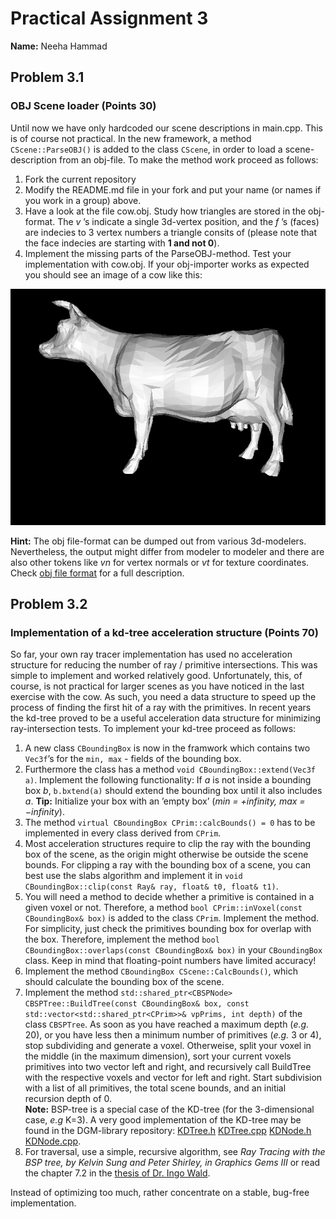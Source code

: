# Practical Assignment 3
**Name:** Neeha Hammad
## Problem 3.1
### OBJ Scene loader (Points 30)
Until now we have only hardcoded our scene descriptions in main.cpp. This is of course not practical. In the new framework, a method ```CScene::ParseOBJ()``` is added to the class ```CScene```, in order to load a scene-description from an obj-file. To make the method work proceed as follows:
1. Fork the current repository
2. Modify the README.md file in your fork and put your name (or names if you work in a group) above.
3. Have a look at the file cow.obj. Study how triangles are stored in the obj-format. The _v_ ’s indicate a single 3d-vertex position, and the _f_ ’s (faces) are indecies to 3 vertex numbers a triangle consits of (please note that the face indecies are starting with **1 and not 0**).
4. Implement the missing parts of the ParseOBJ-method.
Test your implementation with cow.obj. If your obj-importer works as expected you should see an image of a cow like this:

![Cow](./doc/cow.jpg)

**Hint:** The obj file-format can be dumped out from various 3d-modelers. Nevertheless, the output might differ from modeler to modeler and there are also other tokens like _vn_ for vertex normals or _vt_ for texture coordinates. Check
[obj file format](https://www.cs.cmu.edu/~mbz/personal/graphics/obj.html) for a full description. 

## Problem 3.2
### Implementation of a kd-tree acceleration structure (Points 70)
So far, your own ray tracer implementation has used no acceleration structure for reducing the number of ray / primitive intersections. This was simple to implement and worked relatively good. Unfortunately, this, of course, is not practical for larger scenes as you have noticed in the last exercise with the cow. As such, you need a data structure to speed up the process of finding the first hit of a ray with the primitives. In recent years the kd-tree proved to be a useful acceleration data structure for minimizing ray-intersection tests. To implement your kd-tree proceed as follows:
1. A new class ```CBoundingBox``` is now in the framwork which contains two ```Vec3f```’s for the ```min, max``` - fields of the bounding box.
2. Furthermore the class has a method ```void CBoundingBox::extend(Vec3f a)```. Implement the following functionality: If _a_ is not inside a bounding box _b_, ```b.bxtend(a)``` should extend the bounding box until it also includes _a_. **Tip:** Initialize your box with an ’empty box’ (_min = +infinity, max = −infinity_).
3. The method ```virtual CBoundingBox CPrim::calcBounds() = 0``` has to be implemented in every class derived from ```CPrim```.
4. Most acceleration structures require to clip the ray with the bounding box of the scene, as the origin might otherwise be outside the scene bounds. For clipping a ray with the bounding box of a scene, you can best use the slabs algorithm and implement it in ```void CBoundingBox::clip(const Ray& ray, float& t0, float& t1)```.
5. You will need a method to decide whether a primitive is contained in a given voxel or not. Therefore, a method ```bool CPrim::inVoxel(const CBoundingBox& box)``` is added to the class ```CPrim```. Implement the method. For simplicity, just check the primitives bounding box for overlap with the box. Therefore, implement the method ```bool CBoundingBox::overlaps(const CBoundingBox& box)``` in your ```CBoundingBox``` class. Keep in mind that floating-point numbers have limited accuracy!
6. Implement the method ```CBoundingBox CScene::CalcBounds()```, which should calculate the bounding box of the scene.
7. Implement the method ```std::shared_ptr<CBSPNode> CBSPTree::BuildTree(const CBoundingBox& box, const std::vector<std::shared_ptr<CPrim>>& vpPrims, int depth)``` of the class ```CBSPTree```. As soon as you have reached a maximum depth (_e.g._ 20), or you have less then a minimum number of primitives (_e.g._ 3 or 4), stop subdividing and generate a voxel. Otherweise, split your voxel in the middle (in the maximum dimension), sort your current voxels primitives into two vector left and right, and recursively call BuildTree with the respective voxels and vector for left and right. Start subdivision with a list of all primitives, the total scene bounds, and an initial
recursion depth of 0.  
**Note:** BSP-tree is a special case of the KD-tree (for the 3-dimensional case, _e.g_ K=3). A very good implementation of the KD-tree may be found in the DGM-library repository: [KDTree.h](https://github.com/Project-10/DGM/blob/master/modules/DGM/KDTree.h) [KDTree.cpp](https://github.com/Project-10/DGM/blob/master/modules/DGM/KDTree.cpp) [KDNode.h](https://github.com/Project-10/DGM/blob/master/modules/DGM/KDNode.h) [KDNode.cpp](https://github.com/Project-10/DGM/blob/master/modules/DGM/KDNode.cpp). 
8. For traversal, use a simple, recursive algorithm, see _Ray Tracing with the BSP tree, by Kelvin Sung and Peter Shirley, in Graphics Gems III_ or read the chapter 7.2 in the [thesis of Dr. Ingo Wald](http://www.sci.utah.edu/~wald/PhD/wald_phd.pdf).

Instead of optimizing too much, rather concentrate on a stable, bug-free implementation.
